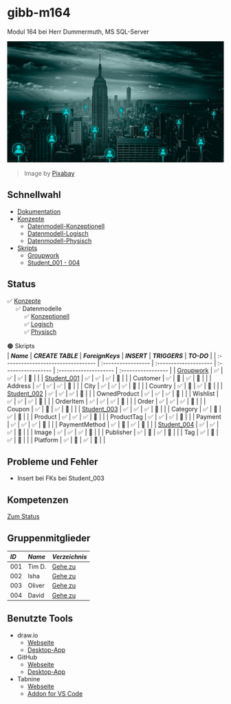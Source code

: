 # gibb-m164
Modul 164 bei Herr Dummermuth, MS SQL-Server

![Thumbnail](Zusatzmaterial/thumbnail.jpg)
> Image by [Pixabay](https://pixabay.com/)

## Schnellwahl
- [Dokumentation](Dokumentation/IET-164_Dokumentation_Dummermuth.docx?raw=1)
- [Konzepte](Konzepte)
  - [Datenmodell-Konzeptionell](Konzepte/Datenmodell-Konzeptionell.png?raw=1)
  - [Datenmodell-Logisch](Konzepte/Datenmodell-Logisch.png?raw=1)
  - [Datenmodell-Physisch](Konzepte/Datenmodell-Physisch.png?raw=1)
- [Skripts](Skripts)
  - [Groupwork](Skripts/Groupwork)
  - [Student_001 - 004](#gruppenskripts)

## Status
:white_check_mark: [Konzepte](Konzepte/)  
&nbsp;&nbsp;&nbsp;&nbsp;&nbsp;:white_check_mark: Datenmodelle  
&nbsp;&nbsp;&nbsp;&nbsp;&nbsp;&nbsp;&nbsp;&nbsp;&nbsp;&nbsp;:white_check_mark: [Konzeptionell](Konzepte/Datenmodell-Konzeptionell.png?raw=1)  
&nbsp;&nbsp;&nbsp;&nbsp;&nbsp;&nbsp;&nbsp;&nbsp;&nbsp;&nbsp;:white_check_mark: [Logisch](Konzepte/Datenmodell-Logisch.png?raw=1)  
&nbsp;&nbsp;&nbsp;&nbsp;&nbsp;&nbsp;&nbsp;&nbsp;&nbsp;&nbsp;:white_check_mark: [Physisch](Konzepte/Datenmodell-Physisch.png?raw=1)  

:orange_circle: Skripts   
| ***Name***                         | ***CREATE TABLE*** | ***ForeignKeys***     | ***INSERT***       | ***TRIGGERS***        | ***TO-DO***        |
| :--------------------------------- | :----------------- | :-------------------- | :----------------- | :-------------------- | :----------------- |
| [Groupwork](Skripts/Groupwork)     | :white_check_mark: | :white_check_mark:    | :white_check_mark: | :white_square_button: |                    |
| [Student_001](Skripts/Student_001) | :white_check_mark: | :white_check_mark:    | :white_check_mark: | :white_square_button: |                    |
| Customer                           | :white_check_mark: | :white_square_button: | :white_check_mark: | :white_square_button: |                    |
| Address                            | :white_check_mark: | :white_check_mark:    | :white_check_mark: | :white_square_button: |                    |
| City                               | :white_check_mark: | :white_check_mark:    | :white_check_mark: | :white_square_button: |                    |
| Country                            | :white_check_mark: | :white_square_button: | :white_check_mark: | :white_square_button: |                    |
| [Student_002](Skripts/Student_002) | :white_check_mark: | :white_check_mark:    | :white_check_mark: | :white_square_button: |                    |
| OwnedProduct                       | :white_check_mark: | :white_check_mark:    | :white_check_mark: | :white_square_button: |                    |
| Wishlist                           | :white_check_mark: | :white_check_mark:    | :white_check_mark: | :white_square_button: |                    |
| OrderItem                          | :white_check_mark: | :white_check_mark:    | :white_check_mark: | :white_square_button: |                    |
| Order                              | :white_check_mark: | :white_check_mark:    | :white_check_mark: | :white_square_button: |                    |
| Coupon                             | :white_check_mark: | :white_square_button: | :white_check_mark: | :white_square_button: |                    |
| [Student_003](Skripts/Student_003) | :white_check_mark: | :white_check_mark:    | :white_check_mark: | :white_square_button: |                    |
| Category                           | :white_check_mark: | :white_square_button: | :white_check_mark: | :white_square_button: |                    |
| Product                            | :white_check_mark: | :white_check_mark:    | :white_check_mark: | :white_square_button: |                    |
| ProductTag                         | :white_check_mark: | :white_check_mark:    | :white_check_mark: | :white_square_button: |                    |
| Payment                            | :white_check_mark: | :white_check_mark:    | :white_check_mark: | :white_square_button: |                    |
| PaymentMethod                      | :white_check_mark: | :white_square_button: | :white_check_mark: | :white_square_button: |                    |
| [Student_004](Skripts/Student_004) | :white_check_mark: | :white_check_mark:    | :white_check_mark: | :white_square_button: |                    |
| Image                              | :white_check_mark: | :white_check_mark:    | :white_check_mark: | :white_square_button: |                    |
| Publisher                          | :white_check_mark: | :white_square_button: | :white_check_mark: | :white_square_button: |                    |
| Tag                                | :white_check_mark: | :white_square_button: | :white_check_mark: | :white_square_button: |                    |
| Platform                           | :white_check_mark: | :white_square_button: | :white_check_mark: | :white_square_button: |                    |

## Probleme und Fehler
- Insert bei FKs bei Student_003

## Kompetenzen
[Zum Status](Dokumentation/Kompetenzen.xlsx)

## Gruppenmitglieder
| ***ID*** | ***Name*** | ***Verzeichnis***              |
| :------- | :--------- | :----------------------------- |
| 001      | Tim D.     | [Gehe zu](Skripts/Student_001) |
| 002      | Isha       | [Gehe zu](Skripts/Student_002) |
| 003      | Oliver     | [Gehe zu](Skripts/Student_003) |
| 004      | David      | [Gehe zu](Skripts/Student_004) |

## Benutzte Tools
- draw.io
  - [Webseite](https://app.diagrams.net/)
  - [Desktop-App](https://github.com/jgraph/drawio-desktop/releases/latest)
- GitHub
  - [Webseite](https://github.com/)
  - [Desktop-App](https://github.com/desktop/desktop#where-can-i-get-it)
- Tabnine
  - [Webseite](https://www.tabnine.com/)
  - [Addon for VS Code](https://www.tabnine.com/install/vscode)
